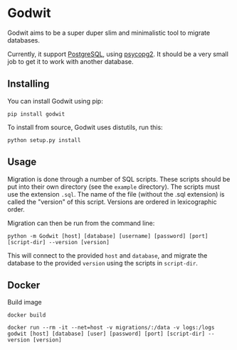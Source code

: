 Godwit
======

Godwit aims to be a super duper slim and minimalistic tool to migrate databases.

Currently, it support [PostgreSQL](http://www.postgresql.org/),
using [psycopg2](http://initd.org/psycopg/). It should be a very small job
to get it to work with another database.

Installing
----------

You can install Godwit using pip:

```shell
pip install godwit
```

To install from source, Godwit uses distutils, run this:

```shell
python setup.py install
```

Usage
-----

Migration is done through a number of SQL scripts. These scripts should be
put into their own directory (see the ```example``` directory). The scripts
must use the extension ```.sql```. The name of the file (without the .sql
extension) is called the "version" of this script. Versions are ordered in
lexicographic order.

Migration can then be run from the command line:

```shell
python -m Godwit [host] [database] [username] [password] [port] [script-dir] --version [version]
```

This will connect to the provided ```host``` and ```database```, and migrate
the database to the provided ```version``` using the scripts in ```script-dir```.

Docker
------

Build image

```shell
docker build
```

```shell
docker run --rm -it --net=host -v migrations/:/data -v logs:/logs godwit [host] [database] [user] [password] [port] [script-dir] --version [version]
```
